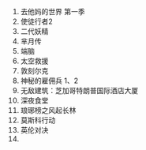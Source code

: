1. 去他妈的世界 第一季
2. 使徒行者2
3. 二代妖精
4. 芈月传
5. 端脑
6. 太空救援
7. 敦刻尔克
8. 神秘的雇佣兵 1、2
9. 无敌建筑：芝加哥特朗普国际酒店大厦
10. 深夜食堂
11. 琅琊榜之风起长林
12. 莫斯科行动
13. 英伦对决
14. ​

